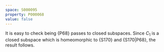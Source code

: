```yaml
---
space: S000095
property: P000068
value: false
---
```


It is easy to check being {P68} passes to closed subspaces. Since $C_1$ is a closed subspace which is
homeomorphic to {S170} and {S170|P68}, the result follows.
